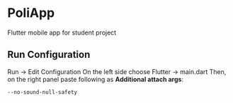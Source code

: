 # PoliApp
Flutter mobile app for student project

## Run Configuration

Run -> Edit Configuration
On the left side choose Flutter -> main.dart
Then, on the right panel paste following as **Additional attach args**: 
```bash
--no-sound-null-safety
```
